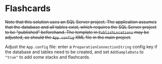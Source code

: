 # Flashcards

~~Note that this solution uses an SQL Server project. The application assumes
that the database and all tables exist, which requires the SQL Server
project to be "published" beforehand. The template in `PublishLocations`
may be adjusted, as should the `App.config` XML file in the main project.~~

Adjust the `App.config` file: enter a `PreparationConnectionString` config
key if the database and tables need to be created, and set `AddSampleData`
to `"true"` to add some stacks and flashcards.
